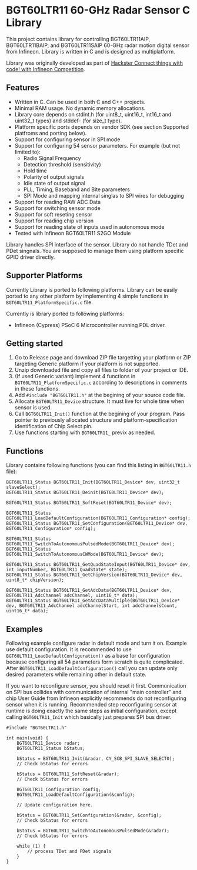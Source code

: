 # BGT60LTR11 60-GHz Radar Sensor C Library

This project contains library for controlling BGT60LTR11AIP, BGT60LTR11BAIP, and BGT60LTR11SAIP 60-GHz radar motion digital sensor from Infineon. Library is written in C and is designed as multiplatform.

Library was originally developed as part of [Hackster Connect things with code! with Infineon Competition](https://www.hackster.io/contests/connectthingswithcode).

## Features
- Written in C. Can be used in both C and C++ projects.
- Minimal RAM usage. No dynamic memory allocations.
- Library core depends on stdint.h (for uint8_t, uint16_t, int16_t and uint32_t types) and stddef- (for size_t type).
- Platform specific ports depends on vendor SDK (see section Supported platfroms and porting below).
- Support for configuring sensor in SPI mode
- Support for configuring 54 sensor parameters. For example (but not limited to):
	- Radio Signal Frequency
	- Detection threshold (sensitivity)
	- Hold time
	- Polarity of output signals
	- Idle state of output signal
	- PLL, Timing, Baseband and Bite parameters
	- SPI Mode and mapping internal singlas to SPI wires for debugging
- Support for reading RAW ADC Data
- Support for switching sensor mode
- Support for soft reseting sensor
- Support for reading chip version
- Support for reading state of inputs used in autonomous mode
- Tested with Infineon BGT60LTR11 S2GO Module

Library handles SPI interface of the sensor. Library do not handle TDet and PDet singnals. You are supposed to manage them using platform specific GPIO driver directly.

## Supporter Platforms

Currently Library is ported to following platforms. Library can be easily ported to any other platform by implementing 4 simple functions in `BGT60LTR11_PlatformSpecific.c` file.

Currently is library ported to following platforms:

- Infineon (Cypress) PSoC 6 Microcontroller running PDL driver.

## Getting started
1. Go to Release page and download ZIP file targetting your platform or ZIP targeting Generic platform if your platform is not supported.
1. Unzip downloaded file and copy all files to folder of your project or IDE.
1. (If used Generic variant) implement 4 functions in `BGT60LTR11_PlatformSpecific.c` according to descriptions in comments in these functions.
1. Add `#include "BGT60LTR11.h"` at the begining of your source code file.
1. Allocate `BGT60LTR11_Device` structure. It must live for whole time when sensor is used.
1. Call `BGT60LTR11_Init()` function at the begining of your program. Pass pointer to previously allocated structure and platform-specification identification of Chip Select pin.
1. Use functions starting with `BGT60LTR11_` previx as needed.

## Functions
Library contains following functions (you can find this listing in `BGT60LTR11.h` file):

```
BGT60LTR11_Status BGT60LTR11_Init(BGT60LTR11_Device* dev, uint32_t slaveSelect);
BGT60LTR11_Status BGT60LTR11_Deinit(BGT60LTR11_Device* dev);

BGT60LTR11_Status BGT60LTR11_SoftReset(BGT60LTR11_Device* dev);

BGT60LTR11_Status BGT60LTR11_LoadDefaultConfiguration(BGT60LTR11_Configuration* config);
BGT60LTR11_Status BGT60LTR11_SetConfiguration(BGT60LTR11_Device* dev, BGT60LTR11_Configuration* config);

BGT60LTR11_Status BGT60LTR11_SwitchToAutonomousPulsedMode(BGT60LTR11_Device* dev);
BGT60LTR11_Status BGT60LTR11_SwitchToAutonomousCWMode(BGT60LTR11_Device* dev);

BGT60LTR11_Status BGT60LTR11_GetQuadStateInput(BGT60LTR11_Device* dev, int inputNumber, BGT60LTR11_QuadState* state);
BGT60LTR11_Status BGT60LTR11_GetChipVersion(BGT60LTR11_Device* dev, uint8_t* chipVersion);

BGT60LTR11_Status BGT60LTR11_GetAdcData(BGT60LTR11_Device* dev, BGT60LTR11_AdcChannel adcChannel, uint16_t* data);
BGT60LTR11_Status BGT60LTR11_GetAdcDataMultiple(BGT60LTR11_Device* dev, BGT60LTR11_AdcChannel adcChannelStart, int adcChannelsCount, uint16_t* data);
```

## Examples

Following example configure radar in default mode and turn it on. Example use default configuration. It is recommended to use `BGT60LTR11_LoadDefaultConfiguration()` as a base for configuration because configuring all 54 parameters form scratch is quite complicated. After `BGT60LTR11_LoadDefaultConfiguration()` call you can update only desired parameters while remaining other in default state.

If you want to reconfigure sensor, you should reset it first. Communication on SPI bus collides with communication of internal "main controller" and chip User Guide from Infineon explicitly recommends do not reconfiguring sensor when it is running. Recommended step reconfiguring sensor at runtime is doing exactly the same steps as initial configuration, except calling `BGT60LTR11_Init` which basically just prepares SPI bus driver.

```
#include "BGT60LTR11.h"

int main(void) {
	BGT60LTR11_Device radar;
	BGT60LTR11_Status bStatus;
	
	bStatus = BGT60LTR11_Init(&radar, CY_SCB_SPI_SLAVE_SELECT0);
	// Check bStatus for errors

	bStatus = BGT60LTR11_SoftReset(&radar);
	// Check bStatus for errors

	BGT60LTR11_Configuration config;
	BGT60LTR11_LoadDefaultConfiguration(&config);
	
	// Update configuration here.

	bStatus = BGT60LTR11_SetConfiguration(&radar, &config);
	// Check bStatus for errors
	
	bStatus = BGT60LTR11_SwitchToAutonomousPulsedMode(&radar);
	// Check bStatus for errors

	while (1) {
		// process TDet and PDet signals
	}
}
```

